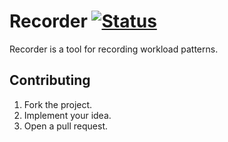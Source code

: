 # Recorder [![Status][status-img]][status-url]

Recorder is a tool for recording workload patterns.

## Contributing

1. Fork the project.
2. Implement your idea.
3. Open a pull request.

[status-img]: https://travis-ci.org/learning-on-chip/recorder.svg?branch=master
[status-url]: https://travis-ci.org/learning-on-chip/recorder
